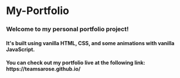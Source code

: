 # My-Portfolio
<h3>Welcome to my personal portfolio project!</h3>

<h4>It's built using vanilla HTML, CSS, and some animations with vanilla JavaScript.</h4>

<h4>You can check out my portfolio live at the following link: https://teamsarose.github.io/ </h4>

